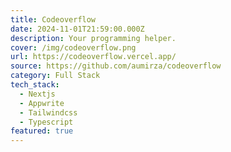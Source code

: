 ```yaml
---
title: Codeoverflow
date: 2024-11-01T21:59:00.000Z
description: Your programming helper.
cover: /img/codeoverflow.png
url: https://codeoverflow.vercel.app/
source: https://github.com/aumirza/codeoverflow
category: Full Stack
tech_stack:
  - Nextjs
  - Appwrite
  - Tailwindcss
  - Typescript
featured: true
---
```

